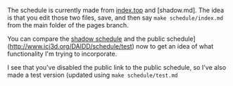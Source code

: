 The schedule is currently made from [index.top](schedule/index.top) and [shadow.md]. The idea is that you edit those two files, save, and then say `make schedule/index.md` from the main folder of the pages branch.

You can compare the [shadow schedule](http://www.ici3d.org/DAIDD/schedule/shadow) and the public schedule](http://www.ici3d.org/DAIDD/schedule/test) now to get an idea of what functionality I'm trying to incorporate.

I see that you've disabled the public link to the public schedule, so I've also made a test version (updated using `make schedule/test.md`

